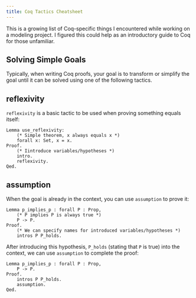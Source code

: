 ```yaml
---
title: Coq Tactics Cheatsheet
---
```


This is a growing list of Coq-specific things I encountered while working on a modeling project.
I figured this could help as an introductory guide to Coq for those unfamiliar.

<h2>Solving Simple Goals</h2>
Typically, when writing Coq proofs, your goal is to transform or simplify the goal until it can be solved using one of the following tactics.

reflexivity
-----------
`reflexivity` is a basic tactic to be used when proving something equals itself:

<pre><code class="language-coq">Lemma use_reflexivity:
    (* Simple theorem, x always equals x *)
    forall x: Set, x = x.
Proof.
    (* Iintroduce variables/hypotheses *)
    intro.
    reflexivity.
Qed.
</code></pre>

assumption
----------
When the goal is already in the context, you can use `assumption` to prove it:

<pre><code class="language-coq">Lemma p_implies_p : forall P : Prop,
    (* P implies P is always true *)
    P -> P.
Proof.
    (* We can specify names for introduced variables/hypotheses *)
    intros P P_holds.
</code></pre>
After introducing this hypothesis, `P_holds` (stating that `P` is true) into the context, we can use `assumption` to complete the proof:
<pre><code class="language-coq">Lemma p_implies_p : forall P : Prop,
    P -> P.
Proof.
    intros P P_holds.
    assumption.
Qed.
</code></pre>